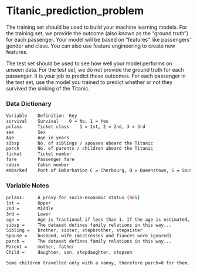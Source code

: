 # Titanic_prediction_problem

The training set should be used to build your machine learning models. For the training set, we provide the outcome (also known as the “ground truth”) for each passenger. Your model will be based on “features” like passengers’ gender and class. You can also use feature engineering to create new features.

The test set should be used to see how well your model performs on unseen data. For the test set, we do not provide the ground truth for each passenger. It is your job to predict these outcomes. For each passenger in the test set, use the model you trained to predict whether or not they survived the sinking of the Titanic.

### Data Dictionary
```bash
Variable	Definition	Key
survival	Survival	0 = No, 1 = Yes
pclass	    Ticket class	1 = 1st, 2 = 2nd, 3 = 3rd
sex	        Sex	
Age	        Age in years	
sibsp	    No. of siblings / spouses aboard the Titanic	
parch	    No. of parents / children aboard the Titanic	
ticket	    Ticket number	
fare	    Passenger fare	
cabin	    Cabin number	
embarked	Port of Embarkation	C = Cherbourg, Q = Queenstown, S = Southampton
```



### Variable Notes
```bash
pclass:     A proxy for socio-economic status (SES)
1st =       Upper
2nd =       Middle
3rd =       Lower
age =       Age is fractional if less than 1. If the age is estimated, is it in the form of xx.5
sibsp =     The dataset defines family relations in this way...
Sibling =   brother, sister, stepbrother, stepsister
Spouse =    husband, wife (mistresses and fiancés were ignored)
parch =     The dataset defines family relations in this way...
Parent =    mother, father
Child =     daughter, son, stepdaughter, stepson

Some children travelled only with a nanny, therefore parch=0 for them.
```